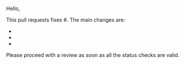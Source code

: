 Hello,

This pull requests fixes #. The main changes are:

-
-
-

Please proceed with a review as soon as all the status checks are valid.
